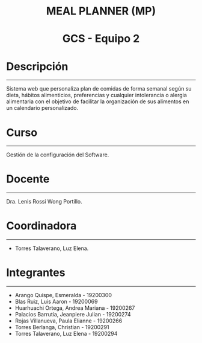 # <h1 align="center"> MEAL PLANNER (MP)

# <h1 align="center">  GCS - Equipo 2
  
# Descripción
---
Sistema web que personaliza plan de comidas de forma semanal según su dieta, hábitos alimenticios, preferencias y cualquier intolerancia o alergia alimentaria con el objetivo de facilitar la organización de sus alimentos en un calendario personalizado.
  
# Curso
---
Gestión de la configuración del Software.

# Docente
---
Dra. Lenis Rossi Wong Portillo.

# Coordinadora
---
- Torres Talaverano, Luz Elena.
  
# Integrantes
---
- Arango Quispe, Esmeralda  - 19200300
- Blas Ruiz, Luis Aaron  -  19200069
- Huarhuachi Ortega, Andrea Mariana  - 19200267  
- Palacios Barrutia, Jeanpiere Julian  - 19200274  
- Rojas Villanueva, Paula Elianne  - 19200266
- Torres Berlanga, Christian  - 19200291
- Torres Talaverano, Luz Elena  - 19200294


  

